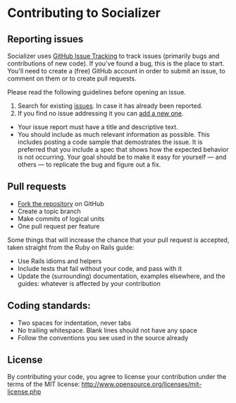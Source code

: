 # Contributing to Socializer

## Reporting issues

Socializer uses [GitHub Issue Tracking](https://github.com/dominicgoulet/socializer/issues)
to track issues (primarily bugs and contributions of new code). If you've found a bug,
this is the place to start. You'll need to create a (free) GitHub account in order to
submit an issue, to comment on them or to create pull requests.

Please read the following guidelines before opening an issue.

1. Search for existing [issues](https://github.com/dominicgoulet/socializer/issues). In case it has already been reported.
2. If you find no issue addressing it you can [add a new one](https://github.com/dominicgoulet/socializer/issues).
  - Your issue report must have a title and descriptive text.
  - You should include as much relevant information as possible. This
    includes posting a code sample that demostrates the issue. It is
    preferred that you include a spec that shows how the expected
    behavior is not occurring. Your goal should be to make it easy for
    yourself — and others — to replicate the bug and figure out a fix.

## Pull requests

- [Fork the repository](https://github.com/dominicgoulet/socializer/fork) on GitHub
- Create a topic branch
- Make commits of logical units
- One pull request per feature


Some things that will increase the chance that your pull request is accepted, taken straight from the Ruby on Rails guide:

- Use Rails idioms and helpers
- Include tests that fail without your code, and pass with it
- Update the (surrounding) documentation, examples elsewhere, and the guides: whatever is affected by your contribution


## Coding standards:

- Two spaces for indentation, never tabs
- No trailing whitespace. Blank lines should not have any space
- Follow the conventions you see used in the source already


## License

By contributing your code, you agree to license your contribution under the
terms of the MIT license: http://www.opensource.org/licenses/mit-license.php
